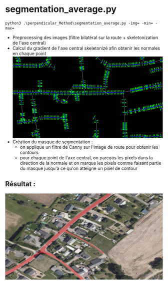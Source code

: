 # segmentation_average.py

```
python3 .\perpendicular_Method\segmentation_average.py -img= -min= -max=
```

- Preprocessing des images (filtre bilatéral sur la route + skeletonization de l'axe central)
- Calcul du gradient de l'axe central skeletonizé afin obtenir les normales en chaque point
![alt text](results/normales.png)
- Création du masque de segmentation :
    - on applique un filtre de Canny sur l'image de route pour obtenir les contours
    - pour chaque point de l'axe central, on parcous les pixels dans la direction de la normale et on marque les pixels comme faisant partie du masque jusqu'à ce qu'on atteigne un pixel de contour

## Résultat :

![alt text](results/route5.png)